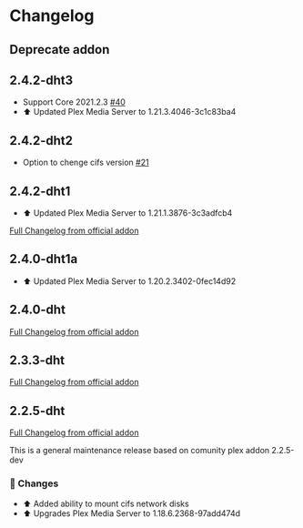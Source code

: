 # Changelog 

## Deprecate addon

## 2.4.2-dht3
- Support Core 2021.2.3 [#40](https://github.com/dianlight/hassio-addons/issues/40)
- :arrow_up: Updated Plex Media Server to 1.21.3.4046-3c1c83ba4

## 2.4.2-dht2
- Option to chenge cifs version [#21](https://github.com/dianlight/hassio-addons/issues/21)

## 2.4.2-dht1

- :arrow_up: Updated Plex Media Server to 1.21.1.3876-3c3adfcb4

[Full Changelog from official addon][changelog_2.4.2]

[changelog_2.4.2]: https://github.com/hassio-addons/addon-plex/compare/v2.4.0...v2.4.2

## 2.4.0-dht1a

- :arrow_up: Updated Plex Media Server to 1.20.2.3402-0fec14d92

## 2.4.0-dht

[Full Changelog from official addon][changelog_2.4.0]

[changelog_2.4.0]: https://github.com/hassio-addons/addon-plex/compare/v2.3.3...v2.4.0

## 2.3.3-dht

[Full Changelog from official addon][changelog_2.3.3]

[changelog_2.3.3]: https://github.com/hassio-addons/addon-plex/compare/v2.2.5...v2.3.3

## 2.2.5-dht
[Full Changelog from official addon][changelog]

This is a general maintenance release based on comunity plex addon 2.2.5-dev

### :hammer: Changes

- :arrow_up: Added ability to mount cifs network disks
- :arrow_up: Upgrades Plex Media Server to 1.18.6.2368-97add474d

[changelog]: https://github.com/hassio-addons/addon-plex/compare/v2.2.4...v2.2.5

<!--
Questions? Join our Discord server! https://discord.me/hassioaddons
Enjoying my add-ons? Consider supporting my work:
https://github.com/sponsors/frenck or https://patreon.com/frenck
-->
